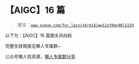 # 【AIGC】16 篇

> 原文：[`www.yuque.com/for_lazy/xkrm14/ww11xf0mx96l1159`](https://www.yuque.com/for_lazy/xkrm14/ww11xf0mx96l1159)



<ne-text id="ue8dc98ea">以下为：【AIGC】16 篇相关风向标</ne-text>



<ne-text id="u6484e899">完整生财周报见懒人专属群~</ne-text>



<ne-text id="ub5dcdd93">公众号懒人找资源，</ne-text>[<ne-text id="u233d337a">懒人专属群分享</ne-text>](https://lazybook.fun/#/blog/group)


